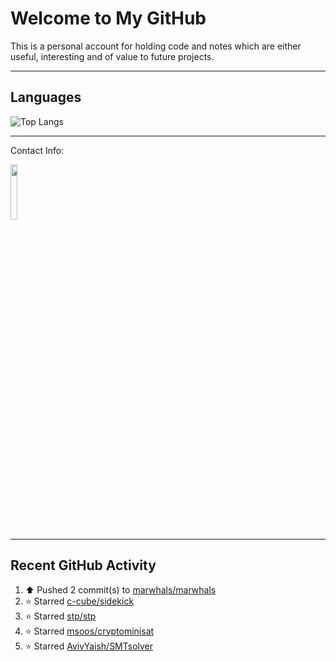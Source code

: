# Welcome to My GitHub

This is a personal account for holding code and notes which are either useful, interesting and of value to future projects.

---
## Languages

![Top Langs](https://github-readme-stats.vercel.app/api/top-langs/?username=marwhals&layout=compact&bg_color=282c34&text_color=ffffff&title_color=ff5733)
 
---
Contact Info:

<a href="https://www.linkedin.com/in/marjanmubarok/">
  <img src="https://upload.wikimedia.org/wikipedia/commons/0/01/LinkedIn_Logo.svg" width="15%">
</a>

---

## Recent GitHub Activity

<!--RECENT_ACTIVITY:start-->
1. ⬆️ Pushed 2 commit(s) to [marwhals/marwhals](https://github.com/marwhals/marwhals)<br>
2. ⭐ Starred [c-cube/sidekick](https://github.com/c-cube/sidekick)<br>
3. ⭐ Starred [stp/stp](https://github.com/stp/stp)<br>
4. ⭐ Starred [msoos/cryptominisat](https://github.com/msoos/cryptominisat)<br>
5. ⭐ Starred [AvivYaish/SMTsolver](https://github.com/AvivYaish/SMTsolver)<br>
<!--RECENT_ACTIVITY:end-->
